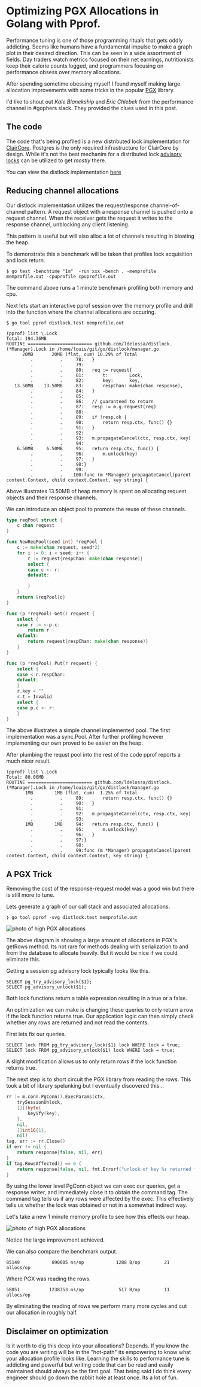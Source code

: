 # Optimizing PGX Allocations in Golang with Pprof.

Performance tuning is one of those programming rituals that gets oddly addicting. 
Seems like humans have a fundamental impulse to make a graph plot in their desired direction. 
This can be seen in a wide assortment of fields.
Day traders watch metrics focused on their net earnings, nutritionists keep their calorie counts logged, and programmers focusing on performance obsess over memory allocations.

After spending sometime obessing myself I found myself making large allocation improvements with some tricks in the popular [PGX](https://github.com/jackc/pgx) library.

I'd like to shout out *Kale Blanekship* and *Eric Chlebek* from the performance channel in #gophers slack. They provided the clues used in this post.

## The code

The code that's being profiled is a new distributed lock implementation for [ClairCore](https://github.com/quay/claircore/). 
Postgres is the only required infrastructure for ClairCore by design.
While it's not the best mechanim for a distributed lock [advisory locks](https://www.postgresql.org/docs/9.1/explicit-locking.html) can be utilized to get *mostly* there.

You can view the distlock implementation [here](https://github.com/ldelossa/distlock)

## Reducing channel allocations

Our distlock implementation utilizes the request/response channel-of-channel pattern.
A request object with a response channel is pushed onto a request channel. 
When the receiver gets the request it writes to the response channel, unblocking any client listening.

This pattern is useful but will also alloc a lot of channels resulting in bloating the heap.

To demonstrate this a benchmark will be taken that profiles lock acquisition and lock return. 

```shell
$ go test -benchtime "1m"  -run xxx -bench . -memprofile memprofile.out -cpuprofile cpuprofile.out
```
The command above runs a 1 minute benchmark profiling both memory and cpu.

Next lets start an interactive pprof session over the memory profile and drill into the function where the channel allocations are occuring.

```shell
$ go tool pprof distlock.test memprofile.out

(pprof) list \.Lock
Total: 194.36MB
ROUTINE ======================== github.com/ldelossa/distlock.(*Manager).Lock in /home/louis/git/go/distlock/manager.go
      20MB       20MB (flat, cum) 10.29% of Total
         .          .     78:	}
         .          .     79:
         .          .     80:	req := request{
         .          .     81:		t:        Lock,
         .          .     82:		key:      key,
   13.50MB    13.50MB     83:		respChan: make(chan response),
         .          .     84:	}
         .          .     85:
         .          .     86:	// guaranteed to return
         .          .     87:	resp := m.g.request(req)
         .          .     88:
         .          .     89:	if !resp.ok {
         .          .     90:		return resp.ctx, func() {}
         .          .     91:	}
         .          .     92:
         .          .     93:	m.propagateCancel(ctx, resp.ctx, key)
         .          .     94:
    6.50MB     6.50MB     95:	return resp.ctx, func() {
         .          .     96:		m.unlock(key)
         .          .     97:	}
         .          .     98:}
         .          .     99:
         .          .    100:func (m *Manager) propagateCancel(parent context.Context, child context.Context, key string) {
```

Above illustrates 13.50MB of heap memory is spent on allocating request objects and their response channels. 

We can introduce an object pool to promote the reuse of these channels. 

```go
type reqPool struct {
	c chan request
}

func NewReqPool(seed int) *reqPool {
	c := make(chan request, seed*2)
	for i := 0; i < seed; i++ {
		r := request{respChan: make(chan response)}
		select {
		case c <- r:
		default:

		}
	}
	return &reqPool{c}
}

func (p *reqPool) Get() request {
	select {
	case r := <-p.c:
		return r
	default:
		return request{respChan: make(chan response)}
	}
}

func (p *reqPool) Put(r request) {
	select {
	case <-r.respChan:
	default:
	}
	r.key = ""
	r.t = Invalid
	select {
	case p.c <- r:
	}
}
```

The above illustrates a simple channel implemented pool.
The first implementation was a sync.Pool.
After further profiling however implementing our own proved to be easier on the heap.

After plumbing the requst pool into the rest of the code pprof reports a much nicer result.

```
(pprof) list \.Lock
Total: 80.06MB
ROUTINE ======================== github.com/ldelossa/distlock.(*Manager).Lock in /home/louis/git/go/distlock/manager.go
       1MB        1MB (flat, cum)  1.25% of Total
         .          .     89:		return resp.ctx, func() {}
         .          .     90:	}
         .          .     91:
         .          .     92:	m.propagateCancel(ctx, resp.ctx, key)
         .          .     93:
       1MB        1MB     94:	return resp.ctx, func() {
         .          .     95:		m.unlock(key)
         .          .     96:	}
         .          .     97:}
         .          .     98:
         .          .     99:func (m *Manager) propagateCancel(parent context.Context, child context.Context, key string) {

```

## A PGX Trick

Removing the cost of the response-request model was a good win but there is still more to tune.

Lets generate a graph of our call stack and associated allocations.
```
❯ go tool pprof -svg distlock.test memprofile.out
```

![photo of high PGX allocations](/profile001.png)

The above diagram is showing a large amount of allocations in PGX's getRows method. 
Its not rare for methods dealing with serialization to and from the database to allocate heavily.
But it would be nice if we could eliminate this.

Getting a session pg advisory lock typically looks like this.
```
SELECT pg_try_advisory_lock($1);
SELECT pg_advisory_unlock($1);
```

Both lock functions return a table expression resulting in a true or a false. 

An optimization we can make is changing these queries to only return a row if the lock function returns true.
Our application logic can then simply check whether any rows are returned and not read the contents. 

First lets fix our queries.
```
SELECT lock FROM pg_try_advisory_lock($1) lock WHERE lock = true;
SELECT lock FROM pg_advisory_unlock($1) lock WHERE lock = true;
```

A slight modification allows us to only return rows if the lock function returns true.

The next step is to short circuit the PGX library from reading the rows. 
This took a bit of library spelunking but I eventually discovered this...

```go
rr := m.conn.PgConn().ExecParams(ctx,
    trySessionUnlock,
    [][]byte{
        keyify(key),
    },
    nil,
    []int16{1},
    nil)
tag, err := rr.Close()
if err != nil {
    return response{false, nil, err}
}
if tag.RowsAffected() == 0 {
    return response{false, nil, fmt.Errorf("unlock of key %s returned false", key)}
}
```

By using the lower level PgConn object we can exec our queries, get a response writer, and immediately close it to obtain the command tag.
The command tag tells us if any rows were affected by the exec. This effectively tells us whether the lock was obtained or not in a somewhat indirect way.

Let's take a new 1 minute memory profile to see how this effects our heap.

![photo of high PGX allocations](/profile002.png)

Notice the large improvement achieved.

We can also compare the benchmark output.

```
85149            890605 ns/op            1288 B/op         21 allocs/op
```
Where PGX was reading the rows.

```
58051           1238353 ns/op             517 B/op         11 allocs/op
```

By eliminating the reading of rows we perform many more cycles and cut our allocation in roughly half.

## Disclaimer on optimization

Is it worth to dig this deep into your allocations? Depends.
If you know the code you are writing will be in the "hot-path" its empowering to know what your allocation profile looks like.
Learning the skills to performance tune is addicting and powerful but writing code that can be read and easily maintained should always be the first goal.
That being said I do think every engineer should go down the rabbit hole at least once. Its a lot of fun.


